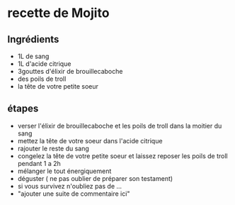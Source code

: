# recette de Mojito

## Ingrédients

* 1L de sang
* 1L d'acide citrique
* 3gouttes d'élixir de brouillecaboche
* des poils de troll
* la tête de votre petite soeur

## étapes

* verser l'élixir de brouillecaboche et les poils de troll dans la moitier du sang
* mettez la tête de votre soeur dans l'acide citrique
* rajouter le reste du sang
* congelez la tête de votre petite soeur et laissez reposer les poils de troll pendant 1 a 2h
* mélanger le tout énergiquement
* déguster ( ne pas oublier de préparer son testament)
* si vous survivez n'oubliez pas de ...
* "ajouter une suite de commentaire ici"

